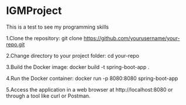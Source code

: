 # IGMProject
This is a test to see my programming skills

1.Clone the repository:
git clone https://github.com/yourusername/your-repo.git

2.Change directory to your project folder:
cd your-repo

3.Build the Docker image:
docker build -t spring-boot-app .

4.Run the Docker container:
docker run -p 8080:8080 spring-boot-app

5.Access the application in a web browser at http://localhost:8080 or through a tool like curl or Postman.
